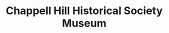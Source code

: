 ---
layout: repo
title: "Chappell Hill Historical Society Museum"
id: 16564
permalink: repos/16564/
---